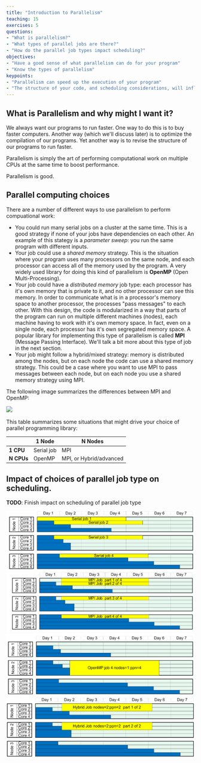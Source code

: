 ```yaml
---
title: "Introduction to Parallelism"
teaching: 15
exercises: 5
questions:
- "What is parallelism?"
- "What types of parallel jobs are there?"
- "How do the parallel job types impact scheduling?"
objectives:
- "Have a good sense of what parallelism can do for your program"
- "Know the types of parallelism"
keypoints:
- "Parallelism can speed up the execution of your program"
- "The structure of your code, and scheduling considerations, will influence how you parallelize your computational work"
---
```


## What is Parallelism and why might I want it?

We always want our programs to run faster. One way to do this is to
buy faster computers. Another way (which we'll discuss later) is to
optimize the compilation of our programs. Yet another way is to revise
the structure of our programs to run faster.

Parallelism is simply the art of performing computational work on
multiple CPUs at the same time to boost performance.

Parallelism is good.

## Parallel computing choices

There are a number of different ways to use parallelism to
perform compuational work:

* You could run many serial jobs on a cluster at the same time. This is a good strategy if none of your jobs have dependencies on each other. An example of this stategy is a *parameter sweep*: you run the same program with different inputs.
* Your job could use a *shared memory* strategy. This is the situation where your program uses many processors on the same node, and each processor can access all of the memory used by the program. A very widely used library for doing this kind of parallelism is **OpenMP** (Open Multi-Processing).
* Your job could have a *distributed memory* job type: each processor has it's own memory that is private to it, and no other processor can see this memory. In order to communicate what is in a processor's memory space to another processor, the processes "pass messages" to each other. With this design, the code is modularized in a way that parts of the program can run on multiple different machines (nodes), each machine having to work with it's own memory space. In fact, even on a single node, each processor has it's own segregated memory space. A popular library for implementing this type of parallelism is called **MPI** (Message Passing Interface). We'll talk a bit more about this type of job in the next section.
* Your job might follow a hybrid/mixed strategy: memory is distributed among the nodes, but on each node the code can use a shared memory strategy. This could be a case where you want to use MPI to pass messages between each node, but on each node you use a shared memory strategy using MPI.

The following image summarizes the differences between MPI and OpenMP:

![](http://www.nersc.gov/assets/Uploads/_resampled/ResizedImage540228-MPIVSOPENMP.png)

This table summarizes some situations that might drive your choice of parallel programming library:

|            | 1 Node     | N Nodes         |
|------------|------------|-----------------|
| **1 CPU**  | Serial job | MPI             |
| **N CPUs** | OpenMP     | MPI, or Hybrid/advanced |

## Impact of choices of parallel job type on scheduling.

**TODO**: Finish impact on scheduling of parallel job type

![](../assets/img/parallel-many-serial.png)
![](../assets/img/parallel-mpi.png)
![](../assets/img/parallel-openmp.png)
![](../assets/img/parallel-hybrid.png)
